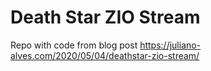 # Death Star ZIO Stream

Repo with code from blog post https://juliano-alves.com/2020/05/04/deathstar-zio-stream/
